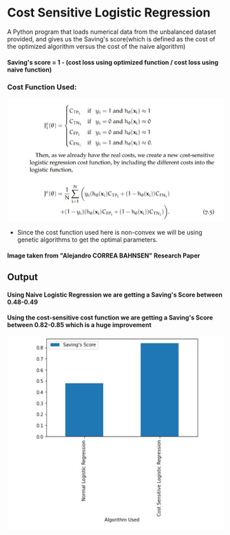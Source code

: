 
# Cost Sensitive Logistic Regression

A Python program that loads numerical data from the unbalanced dataset provided, and gives us the Saving's score(which is defined as the cost of the optimized algorithm versus the cost of the naive algorithm)

#### Saving's score = 1 - (cost loss using optimized function / cost loss using naive function)

### Cost Function Used:

![Output Screenshot](https://github.com/AyanPahari/Cost-Sensitive-Logistic-Regression/blob/master/cost_function.JPG)

- Since the cost function used here is non-convex we will be using genetic algorithms to get the optimal parameters.

#### Image taken from "Alejandro CORREA BAHNSEN" Research Paper
## Output

#### Using Naive Logistic Regression we are getting a Saving's Score between 0.48-0.49

#### Using the cost-sensitive cost function we are getting a Saving's Score between 0.82-0.85 which is a huge improvement

![Output Screenshot](https://github.com/AyanPahari/Cost-Sensitive-Logistic-Regression/blob/master/output.JPG)

